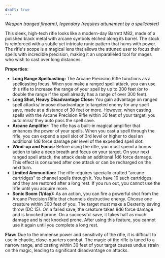 ```yaml
---
draft: true
---
```

_Weapon (ranged firearm), legendary (requires attunement by a spellcaster)_

This sleek, high-tech rifle looks like a modern-day Barrett M82, made of a polished black metal with arcane symbols etched along its barrel. The stock is reinforced with a subtle yet intricate runic pattern that hums with power. The rifle's scope is a magical lens that allows the attuned user to focus their spells with incredible precision, making it an unparalleled tool for mages who wish to cast over long distances.

**Properties:**

- **Long Range Spellcasting:** The Arcane Precision Rifle functions as a spellcasting focus. When you make a ranged spell attack, you can use this rifle to increase the range of your spell by up to 300 feet (or to double the range if the spell already has a range of over 300 feet).
- **Long Shot, Heavy Disadvantage Close:** You gain advantage on ranged spell attacks/ impose disadvantage to targeted enemy for any spell save, made at a distance of 30 feet or more. However, when casting spells with the Arcane Precision Rifle within 30 feet of your target, you auto miss/ they auto pass the spell save.
- **Arcane Amplifier:** The rifle has a built-in magical amplifier that enhances the power of your spells. When you cast a spell through the rifle, you can expend a spell slot of 3rd level or higher to deal an additional 1d6 force damage per level of the expended spell slot.
- **Wind-up and Focus:** Before using the rifle, you must spend a bonus action to take a deep breath and focus on your target. On your next ranged spell attack, the attack deals an additional 1d6 force damage. This effect is consumed after one attack or can be recharged on the next turn.
- **Limited Ammunition:** The rifle requires specially crafted "arcane cartridges" to channel spells through it. You have 10 such cartridges, and they are restored after a long rest. If you run out, you cannot use the rifle until you acquire more.
- **Sonic Boom (1/day):** As an action, you can fire a powerful shot from the Arcane Precision Rifle that channels destructive energy. Choose one creature within 300 feet of you. The target must make a Dexterity saving throw (DC 15). On a failed save, the creature takes 8d6 force damage and is knocked prone. On a successful save, it takes half as much damage and is not knocked prone. After using this feature, you cannot use it again until you complete a long rest.

**Flaw:** Due to the immense power and sensitivity of the rifle, it is difficult to use in chaotic, close-quarters combat. The magic of the rifle is tuned to a narrow range, and casting within 30 feet of your target causes undue strain on the magic, leading to significant disadvantage on attacks.